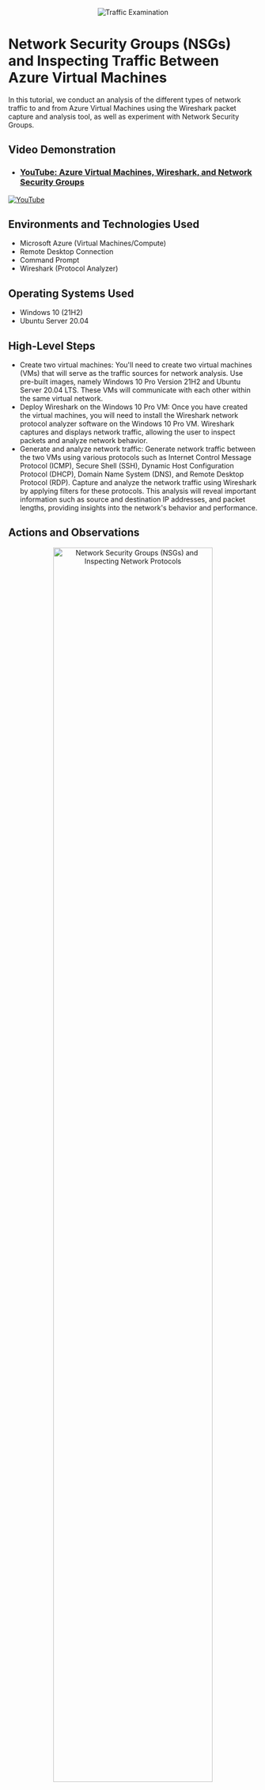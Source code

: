 <p align="center">
<img src="https://static.wixstatic.com/media/2ebf04_4302f0f9efbd490a84e66d0ea2a414bd~mv2.png" alt="Traffic Examination"/>
</p>

<h1>Network Security Groups (NSGs) and Inspecting Traffic Between Azure Virtual Machines</h1>
In this tutorial, we conduct an analysis of the different types of network traffic to and from Azure Virtual Machines using the Wireshark packet capture and analysis tool, as well as experiment with Network Security Groups.<br />


<h2>Video Demonstration</h2>

- ### [YouTube: Azure Virtual Machines, Wireshark, and Network Security Groups](https://youtu.be/O3ISo0YCi5Q)

[![YouTube](https://static.wixstatic.com/media/2ebf04_d8e0a72a22634e3181fadf12cb47fbdb~mv2.png)](https://youtu.be/O3ISo0YCi5Q)
</p>

<h2>Environments and Technologies Used</h2>

- Microsoft Azure (Virtual Machines/Compute)
- Remote Desktop Connection
- Command Prompt
- Wireshark (Protocol Analyzer)

<h2>Operating Systems Used </h2>

- Windows 10 (21H2)
- Ubuntu Server 20.04

<h2>High-Level Steps</h2>

- Create two virtual machines: You'll need to create two virtual machines (VMs) that will serve as the traffic sources for network analysis. Use pre-built images, namely Windows 10 Pro Version 21H2 and Ubuntu Server 20.04 LTS. These VMs will communicate with each other within the same virtual network.
- Deploy Wireshark on the Windows 10 Pro VM: Once you have created the virtual machines, you will need to install the Wireshark network protocol analyzer software on the Windows 10 Pro VM. Wireshark captures and displays network traffic, allowing the user to inspect packets and analyze network behavior.
- Generate and analyze network traffic: Generate network traffic between the two VMs using various protocols such as Internet Control Message Protocol (ICMP), Secure Shell (SSH), Dynamic Host Configuration Protocol (DHCP), Domain Name System (DNS), and Remote Desktop Protocol (RDP). Capture and analyze the network traffic using Wireshark by applying filters for these protocols. This analysis will reveal important information such as source and destination IP addresses, and packet lengths, providing insights into the network's behavior and performance.

<h2>Actions and Observations</h2>

<p>
<p align="center"> 
<img src="https://static.wixstatic.com/media/2ebf04_74ce579cb3554e9e9a00af755dd07e7a~mv2.png" height="80%" width="80%" alt="Network Security Groups (NSGs) and Inspecting Network Protocols"/>
</p>
<p>
Step 1: Create a new resource group on Microsoft Azure.
</p>
<br />

<p>
<p align="center"> 
<img src="https://static.wixstatic.com/media/2ebf04_61e5bacfe40d4d22af40882a361f5fce~mv2.png" height="80%" width="80%" alt="Network Security Groups (NSGs) and Inspecting Network Protocols"/>
</p>
<p>
Step 2: Set up an Azure virtual machine (VM) operating on Windows 10 Pro, Version 21H2.
</p>
<br />

<p>
<p align="center"> 
<img src="https://static.wixstatic.com/media/2ebf04_96bbdd6333ea4f8d8403f9420f954a46~mv2.png" height="80%" width="80%" alt="Network Security Groups (NSGs) and Inspecting Network Protocols"/>
</p>
<p>
Step 3: Generate a username and password for the administrator account and proceed with creating the VM.
</p>
<br />

<p>
<p align="center"> 
<img src="https://static.wixstatic.com/media/2ebf04_04cca0787a69459190356b6feff09069~mv2.png" height="80%" width="80%" alt="Network Security Groups (NSGs) and Inspecting Network Protocols"/>
</p>
<p>
Step 4: Create an additional virtual machine that operates on Ubuntu Server 20.04 LTS. Choose a username and password for the administrator account and include it in the same resource group and virtual network as the first VM.
</p>
<br />

<p>
<p align="center"> 
<img src="https://static.wixstatic.com/media/2ebf04_cd1617d3c2e749da885e05752055a236~mv2.png" height="80%" width="80%" alt="Network Security Groups (NSGs) and Inspecting Network Protocols"/>
</p>
<p>
Step 5: Connect to the first virtual machine using a remote desktop connection.
</p>
<br />

<p>
<p align="center"> 
<img src="https://static.wixstatic.com/media/2ebf04_b462864732e1497eaf73b416bec56483~mv2.png" height="80%" width="80%" alt="Network Security Groups (NSGs) and Inspecting Network Protocols"/>
</p>
<p>
Step 6: Open Microsoft Edge and navigate to https://wireshark.org/download.html to download the latest version of Wireshark.
</p>
<br />

<p>
<p align="center"> 
<img src="https://static.wixstatic.com/media/2ebf04_10e47a6adb6f449588dea6f9a8438d50~mv2.png" height="40%" width="40%" alt="Network Security Groups (NSGs) and Inspecting Network Protocols"/>
</p>
<p>
Step 7: Install Wireshark with the default installation settings.
</p>
<br />

<p>
<p align="center"> 
<img src="https://static.wixstatic.com/media/2ebf04_301150f264f8472793827b9f7ac8a87b~mv2.png" height="60%" width="60%" alt="Network Security Groups (NSGs) and Inspecting Network Protocols"/>
</p>
<p>
Step 8: Begin capturing packets by launching Wireshark, clicking on the Ethernet option, and selecting the Blue Wireshark icon.
</p>
<br />

<p>
<p align="center"> 
<img src="https://static.wixstatic.com/media/2ebf04_f1e2b1d34bdb4ac38a85c67a08642a99~mv2.png" height="80%" width="80%" alt="Network Security Groups (NSGs) and Inspecting Network Protocols"/>
</p>
<p>
Step 9: Observe the traffic and filter it for ICMP traffic.
</p>
<br />

<p>
<p align="center"> 
<img src="https://static.wixstatic.com/media/2ebf04_986726791478472a873a8e0bc1b9c6e8~mv2.png" height="80%" width="80%" alt="Network Security Groups (NSGs) and Inspecting Network Protocols"/>
</p>
<p>
Step 10: Using Windows PowerShell, ping the private IP address of the second virtual machine running Ubuntu Server and observe the traffic.
</p>
<br />

<p>
<p align="center"> 
<img src="https://static.wixstatic.com/media/2ebf04_373ac50481ce473ea35273fa68c9f533~mv2.png" height="80%" width="80%" alt="Network Security Groups (NSGs) and Inspecting Network Protocols"/>
</p>
<p>
Step 11: Ping the second virtual machine non-stop using the -t command. Afterwards, proceed to block ICMP traffic from Azure for virtual machine 2.
</p>
<br />

<p>
<p align="center"> 
<img src="https://static.wixstatic.com/media/2ebf04_8967649fbb0d491a802599ce03260a23~mv2.png" height="80%" width="80%" alt="Network Security Groups (NSGs) and Inspecting Network Protocols"/>
</p>
<p>
Step 12: Access the network security groups section, choose the second virtual machine, then navigate to Inbound security rules, and select "Add."
</p>
<br />

<p>
<p align="center"> 
<img src="https://static.wixstatic.com/media/2ebf04_c953682793ce46f69b62ede583aa38b9~mv2.png" height="80%" width="80%" alt="Network Security Groups (NSGs) and Inspecting Network Protocols"/>
</p>
<p>
Step 13: Keep the settings the same, but modify the protocol to ICMP, choose "Deny " for the action, set the priority to 299, and click on "Add."
</p>
<br />

<p>
<p align="center"> 
<img src="https://static.wixstatic.com/media/2ebf04_13595cfa7ff042b6913e596de32dbe31~mv2.png" height="80%" width="80%" alt="Network Security Groups (NSGs) and Inspecting Network Protocols"/>
</p>
<p>
Step 14: Notice how ICMP traffic has come to a halt due to the adjustments we made to block it.
</p>
<br />

<p>
<p align="center"> 
<img src="https://static.wixstatic.com/media/2ebf04_4b486f9531a8465ba31f4f6043daad20~mv2.png" height="80%" width="80%" alt="Network Security Groups (NSGs) and Inspecting Network Protocols"/>
</p>
<p>
Step 15: Return to Inbound security rules in Azure, select "Allow" under action to enable ICMP traffic, and click on "Save".
</p>
<br />

<p>
<p align="center"> 
<img src="https://static.wixstatic.com/media/2ebf04_20c36a1818e04221ba47a4771bbecf95~mv2.png" height="80%" width="80%" alt="Network Security Groups (NSGs) and Inspecting Network Protocols"/>
</p>
<p>
Step 16: Observe the resumption of replies for ICMP traffic, and then press "Ctrl + C" to stop the non-stop ping.
</p>
<br />

<p>
<p align="center"> 
<img src="https://static.wixstatic.com/media/2ebf04_fa916015d0ed470aba66562c8de14edb~mv2.png" height="80%" width="80%" alt="Network Security Groups (NSGs) and Inspecting Network Protocols"/>
</p>
<p>
Step 17: Filter for SSH traffic, and then connect to the command line of virtual machine 2 by typing the following command into PowerShell: "ssh [username of virtual machine]@[vm2privateipaddress]. " After typing "yes," enter the password that we created for the administrator account of VM 2.
</p>
<br />

<p>
<p align="center"> 
<img src="https://static.wixstatic.com/media/2ebf04_372a4facc5734c38adb1fc43aaca6034~mv2.png" height="80%" width="80%" alt="Network Security Groups (NSGs) and Inspecting Network Protocols"/>
</p>
<p>
18. Step 18: While in virtual machine 2's command line, execute the following commands and observe the SSH traffic:
<ul>
  <li>id</li>
  <li>uname -a</li>
  <li>pwd</li>
  <li>ls -lasth</li>
 </ul> 
Then, type "exit" to leave virtual machine 2's command line.
</p>
<br />

<p>
<p align="center"> 
<img src="https://static.wixstatic.com/media/2ebf04_4a0cbe3701024e32a7a7aa2eb4ef2c53~mv2.png" height="80%" width="80%" alt="Network Security Groups (NSGs) and Inspecting Network Protocols"/>
</p>
<p>
Step 19: Filter for DHCP traffic and execute the command "ipconfig /renew" in PowerShell to force DHCP to assign a new IP address, then observe the traffic.
</p>
<br />

<p>
<p align="center"> 
<img src="https://static.wixstatic.com/media/2ebf04_ec525f16a24e4da4b72effcda12ebf8a~mv2.png" height="80%" width="80%" alt="Network Security Groups (NSGs) and Inspecting Network Protocols"/>
</p>
<p>
Step 20: Filter for DNS traffic, and type "nslookup www.google.com" in PowerShell, then observe the DNS traffic.
</p>
<br />

<p>
<p align="center"> 
<img src="https://static.wixstatic.com/media/2ebf04_c9aeded7c7f7477b8dbb223e17d5388a~mv2.png" height="80%" width="80%" alt="Network Security Groups (NSGs) and Inspecting Network Protocols"/>
</p>
<p>
Step 21: Filter for Remote Desktop Protocol (RDP) traffic and observe the traffic that is already present because of our existing remote desktop connection.
</p>
<br />

<p align="center">💧 <b><i>Individually, we are one drop. Together, we are an ocean. ~ Ryunosuke Satoro</b></i> 🌊</p>
